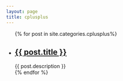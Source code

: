 ```yaml
---
layout: page
title: cplusplus 
---
```

<div class="category">
    <ul>
    {% for post in site.categories.cplusplus%}
        <li>
            <h2>
            	<a href="{{ post.url }}">{{ post.title }}</a>
            </h2>
            <span>{{ post.description }}</span>
        </li>
    {% endfor %}
    </ul>
</div><!-- .entry -->
